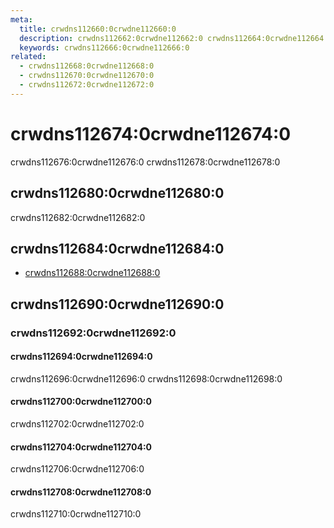 ```yaml
---
meta:
  title: crwdns112660:0crwdne112660:0
  description: crwdns112662:0crwdne112662:0 crwdns112664:0crwdne112664:0
  keywords: crwdns112666:0crwdne112666:0
related:
  - crwdns112668:0crwdne112668:0
  - crwdns112670:0crwdne112670:0
  - crwdns112672:0crwdne112672:0
---
```


# crwdns112674:0crwdne112674:0

crwdns112676:0crwdne112676:0 crwdns112678:0crwdne112678:0

<entry-ad />

## crwdns112680:0crwdne112680:0

crwdns112682:0crwdne112682:0

<usage name="v-badge" />

## crwdns112684:0crwdne112684:0

- [crwdns112688:0crwdne112688:0](crwdns112686:0crwdne112686:0)

## crwdns112690:0crwdne112690:0

### crwdns112692:0crwdne112692:0

#### crwdns112694:0crwdne112694:0

crwdns112696:0crwdne112696:0 crwdns112698:0crwdne112698:0

<example file="v-badge/misc-customization" />

#### crwdns112700:0crwdne112700:0

crwdns112702:0crwdne112702:0

<example file="v-badge/misc-dynamic" />

#### crwdns112704:0crwdne112704:0

crwdns112706:0crwdne112706:0

<example file="v-badge/misc-hover" />

#### crwdns112708:0crwdne112708:0

crwdns112710:0crwdne112710:0

<example file="v-badge/misc-tabs" />

<backmatter />

